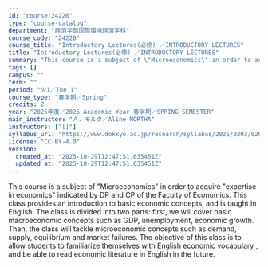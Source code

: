 ```yaml
---
id: "course:24226"
type: "course-catalog"
department: "経済学部国際環境経済学科"
course_code: "24226"
course_title: "Introductory Lectures(必修) ／INTRODUCTORY LECTURES"
title: "Introductory Lectures(必修) ／INTRODUCTORY LECTURES"
summary: "This course is a subject of \"Microeconomics\" in order to acquire \"expertise in economics\" indicated by DP and CP of the …"
tags: []
campus: ""
term: ""
period: "火1／Tue 1"
course_type: "春学期／Spring"
credits: 2
year: "2025年度／2025 Academic Year 春学期／SPRING SEMESTER"
main_instructor: "Ａ．モルタ／Aline MORTHA"
instructors: ["[]"]
syllabus_url: "https://www.dokkyo.ac.jp/research/syllabus/2025/0203/0203_24226_ja_JP.html"
license: "CC-BY-4.0"
version:
  created_at: "2025-10-29T12:47:51.635451Z"
  updated_at: "2025-10-29T12:47:51.635451Z"
---
```

This course is a subject of "Microeconomics" in order to acquire "expertise in economics" indicated by DP and CP of the Faculty of Economics. This class provides an introduction to basic economic concepts, and is taught in English. The class is divided into two parts: first, we will cover basic macroeconomic concepts such as GDP, unemployment, economic growth. Then, the class will tackle microeconomic concepts such as demand, supply, equilibrium and market failures. The objective of this class is to allow students to familiarize themselves with English economic vocabulary , and be able to read economic literature in English in the future.
